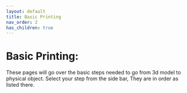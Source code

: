```yaml
---
layout: default
title: Basic Printing
nav_order: 2
has_children: true
---
```


# Basic Printing:

These pages will go over the basic steps needed to go from 3d model to physical object. Select your step from the side bar, They are in order as listed there.

